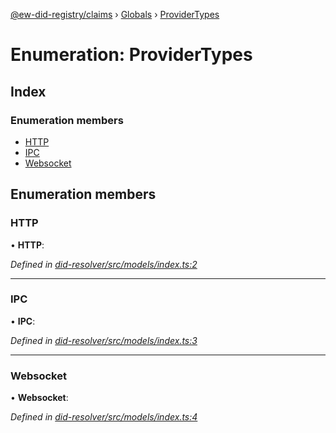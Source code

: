 [@ew-did-registry/claims](../README.md) › [Globals](../globals.md) › [ProviderTypes](providertypes.md)

# Enumeration: ProviderTypes

## Index

### Enumeration members

* [HTTP](providertypes.md#http)
* [IPC](providertypes.md#ipc)
* [Websocket](providertypes.md#websocket)

## Enumeration members

###  HTTP

• **HTTP**:

*Defined in [did-resolver/src/models/index.ts:2](https://github.com/energywebfoundation/ew-did-registry/blob/5d189a3/packages/did-resolver/src/models/index.ts#L2)*

___

###  IPC

• **IPC**:

*Defined in [did-resolver/src/models/index.ts:3](https://github.com/energywebfoundation/ew-did-registry/blob/5d189a3/packages/did-resolver/src/models/index.ts#L3)*

___

###  Websocket

• **Websocket**:

*Defined in [did-resolver/src/models/index.ts:4](https://github.com/energywebfoundation/ew-did-registry/blob/5d189a3/packages/did-resolver/src/models/index.ts#L4)*
